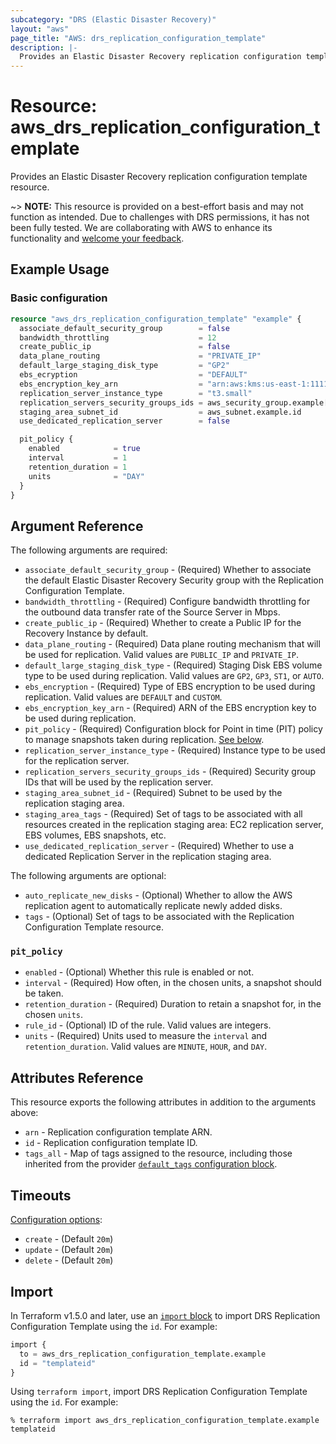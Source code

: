 ```yaml
---
subcategory: "DRS (Elastic Disaster Recovery)"
layout: "aws"
page_title: "AWS: drs_replication_configuration_template"
description: |-
  Provides an Elastic Disaster Recovery replication configuration template resource.
---
```


# Resource: aws_drs_replication_configuration_template

Provides an Elastic Disaster Recovery replication configuration template resource.

~> **NOTE:** This resource is provided on a best-effort basis and may not function as intended. Due to challenges with DRS permissions, it has not been fully tested. We are collaborating with AWS to enhance its functionality and [welcome your feedback](https://github.com/hashicorp/terraform-provider-aws/issues/new/choose).

## Example Usage

### Basic configuration

```terraform
resource "aws_drs_replication_configuration_template" "example" {
  associate_default_security_group        = false
  bandwidth_throttling                    = 12
  create_public_ip                        = false
  data_plane_routing                      = "PRIVATE_IP"
  default_large_staging_disk_type         = "GP2"
  ebs_ecryption                           = "DEFAULT"
  ebs_encryption_key_arn                  = "arn:aws:kms:us-east-1:111122223333:key/1234abcd-12ab-34cd-56ef-1234567890ab"
  replication_server_instance_type        = "t3.small"
  replication_servers_security_groups_ids = aws_security_group.example[*].id
  staging_area_subnet_id                  = aws_subnet.example.id
  use_dedicated_replication_server        = false

  pit_policy {
    enabled            = true
    interval           = 1
    retention_duration = 1
    units              = "DAY"
  }
}
```

## Argument Reference

The following arguments are required:

* `associate_default_security_group` - (Required) Whether to associate the default Elastic Disaster Recovery Security group with the Replication Configuration Template.
* `bandwidth_throttling` - (Required) Configure bandwidth throttling for the outbound data transfer rate of the Source Server in Mbps.
* `create_public_ip` - (Required) Whether to create a Public IP for the Recovery Instance by default.
* `data_plane_routing` - (Required) Data plane routing mechanism that will be used for replication. Valid values are `PUBLIC_IP` and `PRIVATE_IP`.
* `default_large_staging_disk_type` - (Required) Staging Disk EBS volume type to be used during replication. Valid values are `GP2`, `GP3`, `ST1`, or `AUTO`.
* `ebs_encryption` - (Required) Type of EBS encryption to be used during replication. Valid values are `DEFAULT` and `CUSTOM`.
* `ebs_encryption_key_arn` - (Required) ARN of the EBS encryption key to be used during replication.
* `pit_policy` - (Required) Configuration block for Point in time (PIT) policy to manage snapshots taken during replication. [See below](#pit_policy).
* `replication_server_instance_type` - (Required) Instance type to be used for the replication server.
* `replication_servers_security_groups_ids` - (Required) Security group IDs that will be used by the replication server.
* `staging_area_subnet_id` - (Required) Subnet to be used by the replication staging area.
* `staging_area_tags` - (Required) Set of tags to be associated with all resources created in the replication staging area: EC2 replication server, EBS volumes, EBS snapshots, etc.
* `use_dedicated_replication_server` - (Required) Whether to use a dedicated Replication Server in the replication staging area.

The following arguments are optional:

* `auto_replicate_new_disks` - (Optional) Whether to allow the AWS replication agent to automatically replicate newly added disks.
* `tags` - (Optional) Set of tags to be associated with the Replication Configuration Template resource.

### `pit_policy`

* `enabled` - (Optional) Whether this rule is enabled or not.
* `interval` - (Required) How often, in the chosen units, a snapshot should be taken.
* `retention_duration` - (Required) Duration to retain a snapshot for, in the chosen `units`.
* `rule_id` - (Optional) ID of the rule. Valid values are integers.
* `units` - (Required) Units used to measure the `interval` and `retention_duration`. Valid values are `MINUTE`, `HOUR`, and `DAY`.

## Attributes Reference

This resource exports the following attributes in addition to the arguments above:

* `arn` - Replication configuration template ARN.
* `id` - Replication configuration template ID.
* `tags_all` - Map of tags assigned to the resource, including those inherited from the provider [`default_tags` configuration block](/docs/providers/aws/index.html#default_tags-configuration-block).

## Timeouts

[Configuration options](https://developer.hashicorp.com/terraform/language/resources/syntax#operation-timeouts):

- `create` - (Default `20m`)
- `update` - (Default `20m`)
- `delete` - (Default `20m`)

## Import

In Terraform v1.5.0 and later, use an [`import` block](https://developer.hashicorp.com/terraform/language/import) to import DRS Replication Configuration Template using the `id`. For example:

```terraform
import {
  to = aws_drs_replication_configuration_template.example
  id = "templateid"
}
```

Using `terraform import`, import DRS Replication Configuration Template using the `id`. For example:

```console
% terraform import aws_drs_replication_configuration_template.example templateid
```
